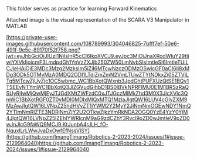 This folder serves as practice for learning Forward Kinematics 


Attached image is the visual representation of the SCARA V3 Manipulator in MATLAB

[https://private-user-images.githubusercontent.com/108789993/304046825-7bfff7ef-50e6-491f-9e5c-89170f52f758.png?jwt=eyJhbGciOiJIUzI1NiIsInR5cCI6IkpXVCJ9.eyJpc3MiOiJnaXRodWIuY29tIiwiYXVkIjoicmF3LmdpdGh1YnVzZXJjb250ZW50LmNvbSIsImtleSI6ImtleTUiLCJleHAiOjE3MDc3Mzg2MzksIm5iZiI6MTcwNzczODMzOSwicGF0aCI6Ii8xMDg3ODk5OTMvMzA0MDQ2ODI1LTdiZmZmN2VmLTUwZTYtNDkxZi05ZTVjLTg5MTcwZjUyZjc1OC5wbmc_WC1BbXotQWxnb3JpdGhtPUFXUzQtSE1BQy1TSEEyNTYmWC1BbXotQ3JlZGVudGlhbD1BS0lBVkNPRFlMU0E1M1BRSzRaQSUyRjIwMjQwMjEyJTJGdXMtZWFzdC0xJTJGczMlMkZhd3M0X3JlcXVlc3QmWC1BbXotRGF0ZT0yMDI0MDIxMlQxMTQ1MzlaJlgtQW16LUV4cGlyZXM9MzAwJlgtQW16LVNpZ25hdHVyZT1iYWM2Y2MyY2JiNmNmOGEwNDY1NmQ2YTlmNmRlZTE3NDRjNmZjY2U2OTkwZjkzYmRkNDA2OGQ0YzE4YzY0YjM4JlgtQW16LVNpZ25lZEhlYWRlcnM9aG9zdCZhY3Rvcl9pZD0wJmtleV9pZD0wJnJlcG9faWQ9MCJ9.KtJunbA4rJLH_fO-NquxlLrLWwJvaDxOwfEfNssVlSY](https://github.com/ImangTimang/Robotics-2-2023-2024/issues/1#issue-2129964040)https://github.com/ImangTimang/Robotics-2-2023-2024/issues/1#issue-2129964040
